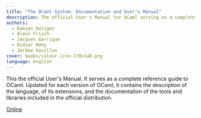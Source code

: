 ```yaml
---
title: "The OCaml System: Documentation and User's Manual"
description: The official User's Manual for OCaml serving as a complete reference guide
authors:
  - Damien Doligez
  - Alain Frisch
  - Jacques Garrigue
  - Didier Rémy
  - Jérôme Vouillon
cover: books/colour-icon-170x148.png
language: english
---
```


This the official User's Manual. It serves as a complete reference guide
to OCaml. Updated for each version of OCaml, it contains the description
of the language, of its extensions, and the documentation of the tools
and libraries included in the official distribution.

[Online](https://ocaml.org/releases/latest/manual.html)

<!-- 

TODO: convert the below for v3

[Online](/releases/latest/manual.html) |
[PDF](http://caml.inria.fr/distrib/ocaml-{{! get LATEST_OCAML_VERSION_MAIN !}}/ocaml-{{! get LATEST_OCAML_VERSION_MAIN !}}-refman.pdf) |
[HTML
Tarball](http://caml.inria.fr/distrib/ocaml-{{! get LATEST_OCAML_VERSION_MAIN !}}/ocaml-{{! get LATEST_OCAML_VERSION_MAIN !}}-refman-html.tar.gz)
| [Older Versions](http://caml.inria.fr/distrib/) -->